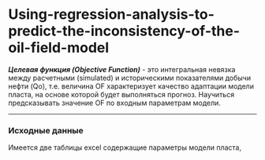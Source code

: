 # Using-regression-analysis-to-predict-the-inconsistency-of-the-oil-field-model
___Целевая функция (Objective Function)___ - это интегральная невязка между расчетными (simulated) и  историческими показателями добычи нефти (Qo), т.е. величина OF характеризует качество адаптации  модели пласта, на основе которой будет выполняться прогноз. Научиться предсказывать значение OF по входным параметрам модели.
___
### Исходные данные
Имеется две таблицы excel содержащие параметры модели пласта,  
